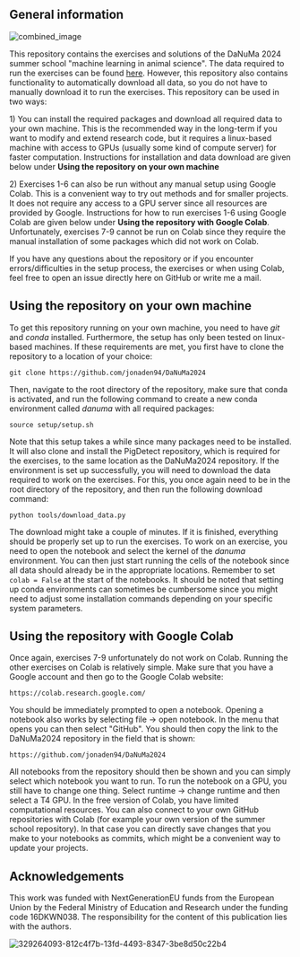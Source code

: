 ## General information
![combined_image](https://github.com/user-attachments/assets/22de7f10-d7cb-42c1-be5e-0d31360dba24)

This repository contains the exercises and solutions of the DaNuMa 2024 summer school "machine learning in animal science". The data required to run the exercises can be found [here](https://doi.org/10.25625/9AIY3V). However, this repository also contains functionality to automatically download all data, so you do not have to manually download it to run the exercises. This repository can be used in two ways:

1\) You can install the required packages and download all required data to your own machine. This is the recommended way in the long-term if you want to modify and extend research code, but it requires a linux-based machine with access to GPUs (usually some kind of compute server) for faster computation. Instructions for installation and data download are given below under **Using the repository on your own machine**

2\) Exercises 1-6 can also be run without any manual setup using Google Colab. This is a convenient way to try out methods and for smaller projects. It does not require any access to a GPU server since all resources are provided by Google. Instructions for how to run exercises 1-6 using Google Colab are given below under **Using the repository with Google Colab**. Unfortunately, exercises 7-9 cannot be run on Colab since they require the manual installation of some packages which did not work on Colab.

If you have any questions about the repository or if you encounter errors/difficulties in the setup process, the exercises or when using Colab, feel free to open an issue directly here on GitHub or write me a mail.

## Using the repository on your own machine
To get this repository running on your own machine, you need to have *git* and *conda* installed. Furthermore, the setup has only been tested on linux-based machines. If these requirements are met, you first have to clone the repository to a location of your choice:
```
git clone https://github.com/jonaden94/DaNuMa2024
```
Then, navigate to the root directory of the repository, make sure that conda is activated, and run the following command to create a new conda environment called *danuma* with all required packages:
```
source setup/setup.sh
```
Note that this setup takes a while since many packages need to be installed. It will also clone and install the PigDetect repository, which is required for the exercises, to the same location as the DaNuMa2024 repository. If the environment is set up successfully, you will need to download the data required to work on the exercises. For this, you once again need to be in the root directory of the repository, and then run the following download command:
```
python tools/download_data.py
```
The download might take a couple of minutes. If it is finished, everything should be properly set up to run the exercises. To work on an exercise, you need to open the notebook and select the kernel of the *danuma* environment. You can then just start running the cells of the notebook since all data should already be in the appropriate locations. Remember to set `colab = False` at the start of the notebooks. It should be noted that setting up conda environments can sometimes be cumbersome since you might need to adjust some installation commands depending on your specific system parameters.

## Using the repository with Google Colab
Once again, exercises 7-9 unfortunately do not work on Colab. Running the other exercises on Colab is relatively simple. Make sure that you have a Google account and then go to the Google Colab website:
```
https://colab.research.google.com/
```
You should be immediately prompted to open a notebook. Opening a notebook also works by selecting file &#8594; open notebook. In the menu that opens you can then select "GitHub". You should then copy the link to the DaNuMa2024 repository in the field that is shown:
```
https://github.com/jonaden94/DaNuMa2024
```
All notebooks from the repository should then be shown and you can simply select which notebook you want to run. To run the notebook on a GPU, you still have to change one thing. Select runtime &#8594; change runtime and then select a T4 GPU. In the free version of Colab, you have limited computational resources. You can also connect to your own GitHub repositories with Colab (for example your own version of the summer school repository). In that case you can directly save changes that you make to your notebooks as commits, which might be a convenient way to update your projects.

## Acknowledgements
This work was funded with NextGenerationEU funds from the European Union by the Federal Ministry of Education and Research under the funding code 16DKWN038. The responsibility for the content of this publication lies with the authors.

![329264093-812c4f7b-13fd-4493-8347-3be8d50c22b4](https://github.com/user-attachments/assets/9544edfb-2dfd-4c5c-8550-a0fb4294561d)
